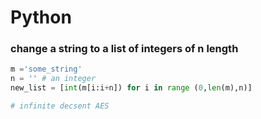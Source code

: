 # Python
### change a string to a list of integers of n length


```python
m ='some_string'
n = '' # an integer
new_list = [int(m[i:i+n]) for i in range (0,len(m),n)]

# infinite decsent AES

```
